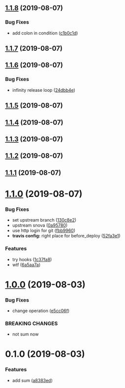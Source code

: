 ## [1.1.8](https://github.com/jeetiss/try-release-it/compare/1.1.7...1.1.8) (2019-08-07)


### Bug Fixes

* add colon in condition ([c1b0c1d](https://github.com/jeetiss/try-release-it/commit/c1b0c1d))

## [1.1.7](https://github.com/jeetiss/try-release-it/compare/1.1.6...1.1.7) (2019-08-07)

## [1.1.6](https://github.com/jeetiss/try-release-it/compare/1.1.5...1.1.6) (2019-08-07)


### Bug Fixes

* infinity release loop ([24dbb4e](https://github.com/jeetiss/try-release-it/commit/24dbb4e))

## [1.1.5](https://github.com/jeetiss/try-release-it/compare/1.1.4...1.1.5) (2019-08-07)

## [1.1.4](https://github.com/jeetiss/try-release-it/compare/1.1.3...1.1.4) (2019-08-07)

## [1.1.3](https://github.com/jeetiss/try-release-it/compare/1.1.2...1.1.3) (2019-08-07)

## [1.1.2](https://github.com/jeetiss/try-release-it/compare/1.1.1...1.1.2) (2019-08-07)

## [1.1.1](https://github.com/jeetiss/try-release-it/compare/1.1.0...1.1.1) (2019-08-07)

# [1.1.0](https://github.com/jeetiss/try-release-it/compare/1.0.0...1.1.0) (2019-08-07)


### Bug Fixes

* set upstream branch ([130c8e2](https://github.com/jeetiss/try-release-it/commit/130c8e2))
* upstream snova ([0a95780](https://github.com/jeetiss/try-release-it/commit/0a95780))
* use http login for git ([fbb9960](https://github.com/jeetiss/try-release-it/commit/fbb9960))
* **travis config:** right place for before_deploy ([52fa3e1](https://github.com/jeetiss/try-release-it/commit/52fa3e1))


### Features

* try hooks ([1c37fa8](https://github.com/jeetiss/try-release-it/commit/1c37fa8))
* wtf ([6a5aa7a](https://github.com/jeetiss/try-release-it/commit/6a5aa7a))

# [1.0.0](https://github.com/jeetiss/try-release-it/compare/0.1.0...1.0.0) (2019-08-03)


### Bug Fixes

* change operation ([e5cc06f](https://github.com/jeetiss/try-release-it/commit/e5cc06f))


### BREAKING CHANGES

* not sum now

# 0.1.0 (2019-08-03)


### Features

* add sum ([a8383ed](https://github.com/jeetiss/try-release-it/commit/a8383ed))

